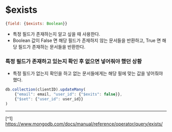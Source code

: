# $exists
```javascript
{field: {$exists: Boolean}}
```
- 특정 필드가 존재하는지 알고 싶을 때 사용한다.
- Boolean 값이 False 면 해당 필드가 존재하지 않는 문서들을 반환하고, True 면 해당 필드가 존재하는 문서들을 반환한다.

### 특정 필드가 존재하고 있는지 확인 후 없으면 넣어줘야 했던 상황
- 특정 필드가 없는지 확인을 하고 없는 문서들에게는 해당 필에 맞는 값을 넣어줘야 했다.

```javascript
db.collection(clientID).updateMany(
    {"email": email, "user_id": {"$exits": false}},
    {"$set": {"user_id": user_id}}
)
```

---

[^1] https://www.mongodb.com/docs/manual/reference/operator/query/exists/
